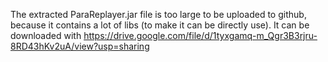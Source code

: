 The extracted ParaReplayer.jar file is too large to be uploaded to github, because it contains a lot of libs (to make it can be directly use). It can be downloaded with https://drive.google.com/file/d/1tyxgamq-m_Qgr3B3rjru-8RD43hKv2uA/view?usp=sharing
